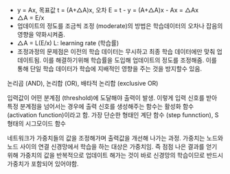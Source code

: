 - y = Ax, 목표값 t = (A+△A)x, 오차 E = t - y = (A+△A)x - Ax = △Ax
- △A = E/x   
- 업데이트의 정도를 조금씩 조정 (moderate)의 방법은 학습데이터의 오차나 잡음의 영향을 약화시켜줌.
- △A = L(E/x)   L: learning rate (학습률) 
- 조정과정의 문제점은 이전의 학습 데이터는 무시하고 최종 학습 데이터에만 맞춰 업데이트됨. 이를 해결하기위해 학습률을 도입해 업데이트의 정도를 조정해줌. 이를 통해 단일 학습 데이터가 학습에 지배적인 영향을 주는 것을 방지할수 있음. 


논리곱 (AND), 논리합 (OR), 배타적 논리합 (exclusive OR)

입력값이 어떤 분계점 (threshold)에 도달해야 출력이 발생. 이렇게 입력 신호를 받아 특정 분계점을 넘어서는 경우에 출력 신호를 생성해주는 함수는 활성화 함수 (activation function)이라고 함. 
가장 단순한 형태인 계단 함수 (step funnction), S형태의 시그모이드 함수 


네트워크가 가중치들의 값을 조정해가며 출력값을 개선해 나가는 과정. 가중치는 노드와 노드 사이의 연결 
신경망에서 학습을 하는 대상은 가중치임. 즉 점점 나은 결과를 얻기 위해 가중치의 값을 반복적으로 업데이트 해가는 것이 바로 신경망의 학습이므로 반드시 가중치가 포함되어 있어야함. 
